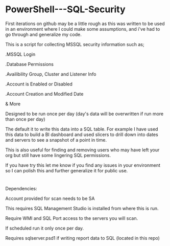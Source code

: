 # PowerShell---SQL-Security

First iterations on github may be a little rough as this was written to be used in an environment where I could make some assumptions, and i've had to go through and generalize my code.

This is a script for collecting MSSQL security information such as;

.MSSQL Login

.Database Permissions

.Availibility Group, Cluster and Listener Info

.Account is Enabled or Disabled

.Account Creation and Modified Date

& More

Designed to be run once per day (day's data will be overwritten if run more than once per day)

The default it to write this data into a SQL table. For example I have used this data to build a BI dashboard and used slicers to drill down into dates and servers to see a snapshot of a point in time.

This is also useful for finding and removing users who may have left your org but still have some lingering SQL permissions.

If you have try this let me know if you find any issues in your environment so I can polish this and further generalize it for public use.

#

Dependencies:

Account provided for scan needs to be SA

This requires SQL Management Studio is installed from where this is run.

Require WMI and SQL Port access to the servers you will scan.

If scheduled run it only once per day.

Requires sqlserver.psd1 if writing report data to SQL (located in this repo)

